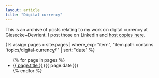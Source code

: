 ```yaml
---
layout: article
title: "Digital currency"
---
```


This is an archive of posts relating to my work on digital currency at Giesecke+Devrient.
I post those on LinkedIn and [host copies here](https://indieweb.org/PESOS).

{% assign pages = site.pages | where_exp: "item", "item.path contains 'topics/digital-currency/'" | sort: "date" %}

<ul>
  {% for page in pages %}
    <li><a href="{{ page.url }}">{{ page.title }}</a> ({{ page.date }})</li>
  {% endfor %}
</ul>
